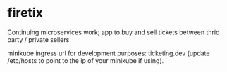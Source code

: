 # firetix

Continuing microservices work; app to buy and sell tickets between thrid party / private sellers

minikube ingress url for development purposes: ticketing.dev (update /etc/hosts to point to the ip of your minikube if using).
